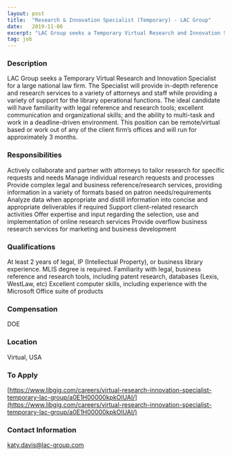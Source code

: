 ```yaml
---
layout: post
title:  "Research & Innovation Specialist (Temporary) - LAC Group"
date:   2019-11-06
excerpt: "LAC Group seeks a Temporary Virtual Research and Innovation Specialist for a large national law firm. The Specialist will provide in-depth reference and research services to a variety of attorneys and staff while providing a variety of support for the library operational functions. The ideal candidate will have familiarity with..."
tag: job
---
```


### Description   

LAC Group seeks a Temporary Virtual Research and Innovation Specialist for a large national law firm. The Specialist will provide in-depth reference and research services to a variety of attorneys and staff while providing a variety of support for the library operational functions. The ideal candidate will have familiarity with legal reference and research tools; excellent communication and organizational skills; and the ability to multi-task and work in a deadline-driven environment. This position can be remote/virtual based or work out of any of the client firm’s offices and will run for approximately 3 months.



### Responsibilities   

Actively collaborate and partner with attorneys to tailor research for specific requests and needs
Manage individual research requests and processes
Provide complex legal and business reference/research services, providing information in a variety of formats based on patron needs/requirements
Analyze data when appropriate and distill information into concise and appropriate deliverables if required
Support client-related research activities
Offer expertise and input regarding the selection, use and implementation of online research services
Provide overflow business research services for marketing and business development


### Qualifications   

At least 2 years of legal, IP (Intellectual Property), or business library experience.
MLIS degree is required.
Familiarity with legal, business reference and research tools, including patent research, databases (Lexis, WestLaw, etc)
Excellent computer skills, including experience with the Microsoft Office suite of products


### Compensation   

DOE


### Location   

Virtual, USA




### To Apply   

[https://www.libgig.com/careers/virtual-research-innovation-specialist-temporary-lac-group/a0E1H00000kpkOlUAI/](https://www.libgig.com/careers/virtual-research-innovation-specialist-temporary-lac-group/a0E1H00000kpkOlUAI/)




### Contact Information   

katy.davis@lac-group.com

